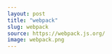 ```yaml
---
layout: post
title: "webpack"
slug: webpack
source: https://webpack.js.org/
image: webpack.png
---
```

